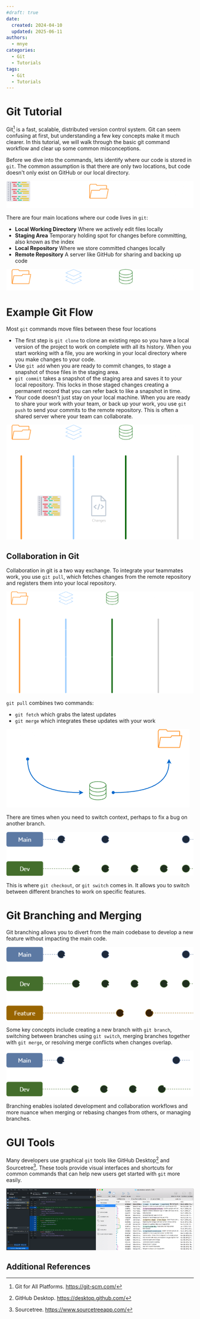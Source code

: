 ```yaml
---
#draft: true
date: 
  created: 2024-04-10
  updated: 2025-06-11
authors:
  - mnye
categories:
  - Git
  - Tutorials
tags:
  - Git
  - Tutorials
---
```


# Git Tutorial

Git[^1] is a fast, scalable, distributed version control system. Git can seem confusing at first, but understanding a few key concepts make it much clearer. In this tutorial, we will walk through the basic git command workflow and clear up some common misconceptions.

<!-- more -->

Before we dive into the commands, lets identify where our code is stored in `git`. The common assumption is that there are only two locations, but code doesn't only exist on GitHub or our local directory.

![Git Misconception 1](../../assets/images/git-misconception.png)

There are four main locations where our code lives in `git`:

- **Local Working Directory** Where we actively edit files locally
- **Staging Area** Temporary holding spot for changes before committing, also known as the index
- **Local Repository** Where we store committed changes locally
- **Remote Repository** A server like GitHub for sharing and backing up code

![Git Locations](../../assets/images/git-locations.png)

# Example Git Flow
Most `git` commands move files between these four locations

- The first step is `git clone` to clone an existing repo so you have a local version of the project to work on complete with all its history. When you start working with a file, you are working in your local directory where you make changes to your code.
- Use `git add` when you are ready to commit changes, to stage a snapshot of those files in the staging area.
- `git commit` takes a snapshot of the staging area and saves it to your local repository. This locks in those staged changes creating a permanent record that you can refer back to like a snapshot in time.
- Your code doesn't just stay on your local machine. When you are ready to share your work with your team, or back up your work, you use `git push` to send your commits to the remote repository. This is often a shared server where your team can collaborate.

![Example Git Flow](../../assets/images/git-flow.png)

## Collaboration in Git

Collaboration in git is a two way exchange. To integrate your teammates work, you use `git pull`, which fetches changes from the remote repository and registers them into your local repository.

![Example Git Flow 2](../../assets/images/git-flow-pull.png)

`git pull` combines two commands:

- `git fetch` which grabs the latest updates
- `git merge` which integrates these updates with your work

![Git Pull](../../assets/images/git-pull.png)

There are times when you need to switch context, perhaps to fix a bug on another branch.

![Git Branch Example 1](../../assets/images/git-branch.png)

This is where `git checkout`, or `git switch` comes in. It allows you to switch between different branches to work on specific features.

# Git Branching and Merging

Git branching allows you to divert from the main codebase to develop a new feature without impacting the main code.

![Git Branch Example 2](../../assets/images/git-branching.png)

Some key concepts include creating a new branch with `git branch`, switching between branches using `git switch`, merging branches together with `git merge`, or resolving merge conflicts when changes overlap.

![Git Merge](../../assets/images/git-merge.png)

Branching enables isolated development and collaboration workflows and more nuance when merging or rebasing changes from others, or managing branches.

# GUI Tools

Many developers use graphical `git` tools like GitHub Desktop[^2] and Sourcetree[^3]. These tools provide visual interfaces and shortcuts for common commands that can help new users get started with `git` more easily.

![Git GUI](../../assets/images/git-gui.png)

## Additional References

[^1]:
    Git for All Platforms. <https://git-scm.com/>
[^2]:
    GitHub Desktop. <https://desktop.github.com/>
[^3]:
    Sourcetree. <https://www.sourcetreeapp.com/>

